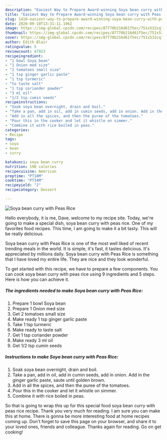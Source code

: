 ```yaml
---
description: "Easiest Way to Prepare Award-winning Soya bean curry with Peas Rice"
title: "Easiest Way to Prepare Award-winning Soya bean curry with Peas Rice"
slug: 1410-easiest-way-to-prepare-award-winning-soya-bean-curry-with-peas-rice
date: 2020-09-10T13:31:11.196Z
image: https://img-global.cpcdn.com/recipes/87770b216d61f5ec/751x532cq70/soya-bean-curry-with-peas-rice-recipe-main-photo.jpg
thumbnail: https://img-global.cpcdn.com/recipes/87770b216d61f5ec/751x532cq70/soya-bean-curry-with-peas-rice-recipe-main-photo.jpg
cover: https://img-global.cpcdn.com/recipes/87770b216d61f5ec/751x532cq70/soya-bean-curry-with-peas-rice-recipe-main-photo.jpg
author: Edith Blair
ratingvalue: 5
reviewcount: 47923
recipeingredient:
- "1 bowl Soya bean"
- "1 Onion med size"
- "2 tomatoes small size"
- "1 tsp ginger garlic paste"
- "1 tsp turmeric"
- "to taste salt"
- "1 tsp coriander powder"
- "3 ml oil"
- "1/2 tsp cumin seeds"
recipeinstructions:
- "Soak soya bean overnight, drain and boil."
- "Take a pan, add in oil, add in cumin seeds, add in onion. Add in the ginger garlic paste, saute until golden brown."
- "Add in all the spices, and then the puree of the tomatoes."
- "Pour this in the cooker and let it whistle on simmer."
- "Combine it with rice boiled in peas."
categories:
- Recipe
tags:
- soya
- bean
- curry

katakunci: soya bean curry 
nutrition: 190 calories
recipecuisine: American
preptime: "PT18M"
cooktime: "PT34M"
recipeyield: "2"
recipecategory: Dessert

---
```



![Soya bean curry with Peas Rice](https://img-global.cpcdn.com/recipes/87770b216d61f5ec/751x532cq70/soya-bean-curry-with-peas-rice-recipe-main-photo.jpg)

Hello everybody, it is me, Dave, welcome to my recipe site. Today, we're going to make a special dish, soya bean curry with peas rice. One of my favorites food recipes. This time, I am going to make it a bit tasty. This will be really delicious.



Soya bean curry with Peas Rice is one of the most well liked of recent trending meals in the world. It is simple, it's fast, it tastes delicious. It's appreciated by millions daily. Soya bean curry with Peas Rice is something that I have loved my entire life. They are nice and they look wonderful.


To get started with this recipe, we have to prepare a few components. You can cook soya bean curry with peas rice using 9 ingredients and 5 steps. Here is how you can achieve it.

<!--inarticleads1-->

##### The ingredients needed to make Soya bean curry with Peas Rice:

1. Prepare 1 bowl Soya bean
1. Prepare 1 Onion med size
1. Get 2 tomatoes small size
1. Make ready 1 tsp ginger garlic paste
1. Take 1 tsp turmeric
1. Make ready to taste salt
1. Get 1 tsp coriander powder
1. Make ready 3 ml oil
1. Get 1/2 tsp cumin seeds




<!--inarticleads2-->

##### Instructions to make Soya bean curry with Peas Rice:

1. Soak soya bean overnight, drain and boil.
1. Take a pan, add in oil, add in cumin seeds, add in onion. Add in the ginger garlic paste, saute until golden brown.
1. Add in all the spices, and then the puree of the tomatoes.
1. Pour this in the cooker and let it whistle on simmer.
1. Combine it with rice boiled in peas.




So that is going to wrap this up for this special food soya bean curry with peas rice recipe. Thank you very much for reading. I am sure you can make this at home. There is gonna be more interesting food at home recipes coming up. Don't forget to save this page on your browser, and share it to your loved ones, friends and colleague. Thanks again for reading. Go on get cooking!
